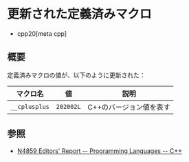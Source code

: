 # 更新された定義済みマクロ
* cpp20[meta cpp]

## 概要

定義済みマクロの値が、以下のように更新された：

| マクロ名      | 値        | 説明                    |
|---------------|-----------|-------------------------|
| `__cplusplus` | `202002L` | C++のバージョン値を表す |


## 参照
- [N4859 Editors' Report -- Programming Languages -- C++](http://www.open-std.org/jtc1/sc22/wg21/docs/papers/2020/n4859.html)
